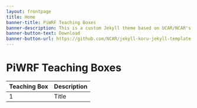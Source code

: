 ```yaml
---
layout: frontpage
title: Home
banner-title: PiWRF Teaching Boxes
banner-description: This is a custom Jekyll theme based on UCAR/NCAR's custom 'koru' design. It is built on top of the Foundation framework. This provides users and developers with responsiveness and accessibility.
banner-button-text: Download
banner-button-url: https://github.com/NCAR/jekyll-koru-jekyll-template
---
```


# PiWRF Teaching Boxes

| Teaching Box | Description |
| ----------- | ----------- |
| 1 | Title |
